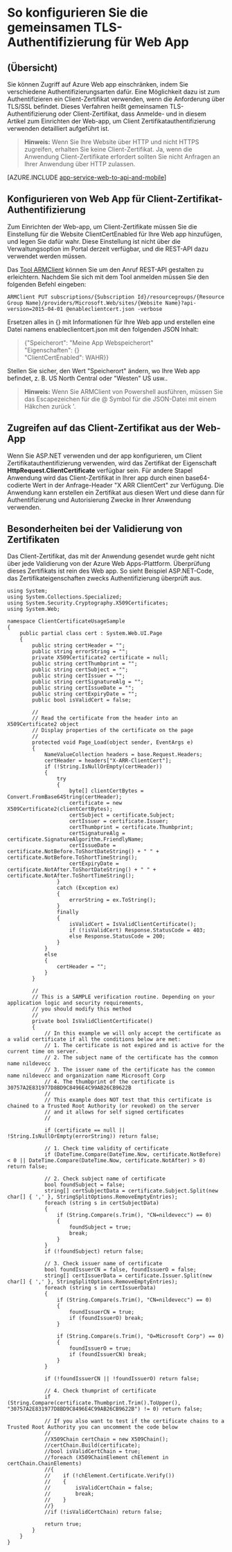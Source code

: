 <properties 
    pageTitle="So konfigurieren Sie die gemeinsamen TLS-Authentifizierung für Web App" 
    description="Informationen Sie zum Konfigurieren der Web-app, um Client Zertifikatauthentifizierung auf TLS verwenden." 
    services="app-service" 
    documentationCenter="" 
    authors="naziml" 
    manager="wpickett" 
    editor="jimbe"/>

<tags 
    ms.service="app-service" 
    ms.workload="na" 
    ms.tgt_pltfrm="na" 
    ms.devlang="na" 
    ms.topic="article" 
    ms.date="08/08/2016" 
    ms.author="naziml"/>    

# <a name="how-to-configure-tls-mutual-authentication-for-web-app"></a>So konfigurieren Sie die gemeinsamen TLS-Authentifizierung für Web App

## <a name="overview"></a>(Übersicht) ##
Sie können Zugriff auf Azure Web app einschränken, indem Sie verschiedene Authentifizierungsarten dafür. Eine Möglichkeit dazu ist zum Authentifizieren ein Client-Zertifikat verwenden, wenn die Anforderung über TLS/SSL befindet. Dieses Verfahren heißt gemeinsamen TLS-Authentifizierung oder Client-Zertifikat, dass Anmelde- und in diesem Artikel zum Einrichten der Web-app, um Client Zertifikatauthentifizierung verwenden detailliert aufgeführt ist.

> **Hinweis:** Wenn Sie Ihre Website über HTTP und nicht HTTPS zugreifen, erhalten Sie keine Client-Zertifikat. Ja, wenn die Anwendung Client-Zertifikate erfordert sollten Sie nicht Anfragen an Ihrer Anwendung über HTTP zulassen.


[AZURE.INCLUDE [app-service-web-to-api-and-mobile](../../includes/app-service-web-to-api-and-mobile.md)] 

## <a name="configure-web-app-for-client-certificate-authentication"></a>Konfigurieren von Web App für Client-Zertifikat-Authentifizierung ##
Zum Einrichten der Web-app, um Client-Zertifikate müssen Sie die Einstellung für die Website ClientCertEnabled für Ihre Web app hinzufügen, und legen Sie dafür wahr. Diese Einstellung ist nicht über die Verwaltungsoption im Portal derzeit verfügbar, und die REST-API dazu verwendet werden müssen.

Das [Tool ARMClient](https://github.com/projectkudu/ARMClient) können Sie um den Anruf REST-API gestalten zu erleichtern. Nachdem Sie sich mit dem Tool anmelden müssen Sie den folgenden Befehl eingeben:

    ARMClient PUT subscriptions/{Subscription Id}/resourcegroups/{Resource Group Name}/providers/Microsoft.Web/sites/{Website Name}?api-version=2015-04-01 @enableclientcert.json -verbose
    
Ersetzen alles in {} mit Informationen für Ihre Web app und erstellen eine Datei namens enableclientcert.json mit den folgenden JSON Inhalt:

> {"Speicherort": "Meine App Webspeicherort"   
>   "Eigenschaften": {}  
>     "ClientCertEnabled": WAHR}}  

Stellen Sie sicher, den Wert "Speicherort" ändern, wo Ihre Web app befindet, z. B. US North Central oder "Westen" US usw..

> **Hinweis:** Wenn Sie ARMClient von Powershell ausführen, müssen Sie das Escapezeichen für die @ Symbol für die JSON-Datei mit einem Häkchen zurück '.

## <a name="accessing-the-client-certificate-from-your-web-app"></a>Zugreifen auf das Client-Zertifikat aus der Web-App ##
Wenn Sie ASP.NET verwenden und der app konfigurieren, um Client Zertifikatauthentifizierung verwenden, wird das Zertifikat der Eigenschaft **HttpRequest.ClientCertificate** verfügbar sein. Für andere Stapel Anwendung wird das Client-Zertifikat in Ihrer app durch einen base64-codierte Wert in der Anfrage-Header "X ARR ClientCert" zur Verfügung. Die Anwendung kann erstellen ein Zertifikat aus diesen Wert und diese dann für Authentifizierung und Autorisierung Zwecke in Ihrer Anwendung verwenden.

## <a name="special-considerations-for-certificate-validation"></a>Besonderheiten bei der Validierung von Zertifikaten ##
Das Client-Zertifikat, das mit der Anwendung gesendet wurde geht nicht über jede Validierung von der Azure Web Apps-Plattform. Überprüfung dieses Zertifikats ist rein des Web app. So sieht Beispiel ASP.NET-Code, das Zertifikateigenschaften zwecks Authentifizierung überprüft aus.

    using System;
    using System.Collections.Specialized;
    using System.Security.Cryptography.X509Certificates;
    using System.Web;

    namespace ClientCertificateUsageSample
    {
        public partial class cert : System.Web.UI.Page
        {
            public string certHeader = "";
            public string errorString = "";
            private X509Certificate2 certificate = null;
            public string certThumbprint = "";
            public string certSubject = "";
            public string certIssuer = "";
            public string certSignatureAlg = "";
            public string certIssueDate = "";
            public string certExpiryDate = "";
            public bool isValidCert = false;

            //
            // Read the certificate from the header into an X509Certificate2 object
            // Display properties of the certificate on the page
            //
            protected void Page_Load(object sender, EventArgs e)
            {
                NameValueCollection headers = base.Request.Headers;
                certHeader = headers["X-ARR-ClientCert"];
                if (!String.IsNullOrEmpty(certHeader))
                {
                    try
                    {
                        byte[] clientCertBytes = Convert.FromBase64String(certHeader);
                        certificate = new X509Certificate2(clientCertBytes);
                        certSubject = certificate.Subject;
                        certIssuer = certificate.Issuer;
                        certThumbprint = certificate.Thumbprint;
                        certSignatureAlg = certificate.SignatureAlgorithm.FriendlyName;
                        certIssueDate = certificate.NotBefore.ToShortDateString() + " " + certificate.NotBefore.ToShortTimeString();
                        certExpiryDate = certificate.NotAfter.ToShortDateString() + " " + certificate.NotAfter.ToShortTimeString();
                    }
                    catch (Exception ex)
                    {
                        errorString = ex.ToString();
                    }
                    finally 
                    {
                        isValidCert = IsValidClientCertificate();
                        if (!isValidCert) Response.StatusCode = 403;
                        else Response.StatusCode = 200;
                    }
                }
                else
                {
                    certHeader = "";
                }
            }

            //
            // This is a SAMPLE verification routine. Depending on your application logic and security requirements, 
            // you should modify this method
            //
            private bool IsValidClientCertificate()
            {
                // In this example we will only accept the certificate as a valid certificate if all the conditions below are met:
                // 1. The certificate is not expired and is active for the current time on server.
                // 2. The subject name of the certificate has the common name nildevecc
                // 3. The issuer name of the certificate has the common name nildevecc and organization name Microsoft Corp
                // 4. The thumbprint of the certificate is 30757A2E831977D8BD9C8496E4C99AB26CB9622B
                //
                // This example does NOT test that this certificate is chained to a Trusted Root Authority (or revoked) on the server 
                // and it allows for self signed certificates
                //

                if (certificate == null || !String.IsNullOrEmpty(errorString)) return false;
                
                // 1. Check time validity of certificate
                if (DateTime.Compare(DateTime.Now, certificate.NotBefore) < 0 || DateTime.Compare(DateTime.Now, certificate.NotAfter) > 0) return false;
                
                // 2. Check subject name of certificate
                bool foundSubject = false;
                string[] certSubjectData = certificate.Subject.Split(new char[] { ',' }, StringSplitOptions.RemoveEmptyEntries);
                foreach (string s in certSubjectData)
                {
                    if (String.Compare(s.Trim(), "CN=nildevecc") == 0)
                    {
                        foundSubject = true;
                        break;
                    }
                }
                if (!foundSubject) return false;

                // 3. Check issuer name of certificate
                bool foundIssuerCN = false, foundIssuerO = false;
                string[] certIssuerData = certificate.Issuer.Split(new char[] { ',' }, StringSplitOptions.RemoveEmptyEntries);
                foreach (string s in certIssuerData)
                {
                    if (String.Compare(s.Trim(), "CN=nildevecc") == 0)
                    {
                        foundIssuerCN = true;
                        if (foundIssuerO) break;
                    }

                    if (String.Compare(s.Trim(), "O=Microsoft Corp") == 0)
                    {
                        foundIssuerO = true;
                        if (foundIssuerCN) break;
                    }
                }

                if (!foundIssuerCN || !foundIssuerO) return false;

                // 4. Check thumprint of certificate
                if (String.Compare(certificate.Thumbprint.Trim().ToUpper(), "30757A2E831977D8BD9C8496E4C99AB26CB9622B") != 0) return false;

                // If you also want to test if the certificate chains to a Trusted Root Authority you can uncomment the code below
                //
                //X509Chain certChain = new X509Chain();
                //certChain.Build(certificate);
                //bool isValidCertChain = true;
                //foreach (X509ChainElement chElement in certChain.ChainElements)
                //{
                //    if (!chElement.Certificate.Verify())
                //    {
                //        isValidCertChain = false;
                //        break;
                //    }
                //}
                //if (!isValidCertChain) return false;

                return true;
            }
        }
    }
